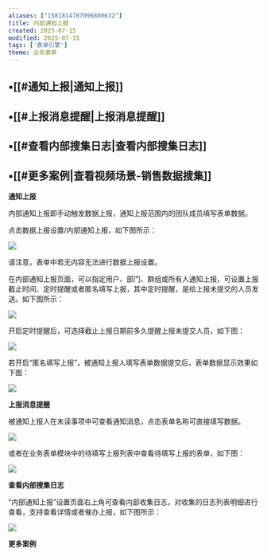 ```yaml
---
aliases: ["1581814787096800632"]
title: 内部通知上报
created: 2025-07-15
modified: 2025-07-15
tags: ['表单引擎']
theme: 业务表单
---
```


## •[[#通知上报|通知上报]]

## •[[#上报消息提醒|上报消息提醒]]

## •[[#查看内部搜集日志|查看内部搜集日志]]

## •[[#更多案例|查看视频场景-销售数据搜集]]

**通知上报**

内部通知上报即手动触发数据上报，通知上报范围内的团队成员填写表单数据。

点击数据上报设置/内部通知上报，如下图所示：

![](https://myhelpdoc.oss-cn-heyuan.aliyuncs.com/mdimages/3dbda26c021dced7e0ebf0ff3f75364e.jpg)

请注意，表单中若无内容无法进行数据上报设置。

在内部通知上报页面，可以指定用户、部门、群组或所有人通知上报，可设置上报截止时间、定时提醒或者匿名填写上报，其中定时提醒，是给上报未提交的人员发送。如下图所示：

![](https://myhelpdoc.oss-cn-heyuan.aliyuncs.com/mdimages/e0a5d97e7bbae56ce5eba16416d2b115.jpg)

开启定时提醒后，可选择截止上报日期前多久提醒上报未提交人员，如下图：

![](https://myhelpdoc.oss-cn-heyuan.aliyuncs.com/mdimages/5a4ba03ad4b234b5298da48ead7b5ad3.jpg)

若开启“匿名填写上报”，被通知上报人填写表单数据提交后，表单数据显示效果如下图：

![](https://myhelpdoc.oss-cn-heyuan.aliyuncs.com/mdimages/e0525d9c3d6feeffd3dad2739c4cc1e9.jpg)

**上报消息提醒**

被通知上报人在未读事项中可查看通知消息，点击表单名称可直接填写数据。

![](https://myhelpdoc.oss-cn-heyuan.aliyuncs.com/mdimages/ece04f80dd0544d94d1c3cc671c1ec38.jpg)

或者在业务表单模块中的待填写上报列表中查看待填写上报的表单，如下图：

![](https://myhelpdoc.oss-cn-heyuan.aliyuncs.com/mdimages/f9c03f5f95eac0b6c8de17d7537a2a92.jpg)

**查看内部搜集日志**

“内部通知上报”设置页面右上角可查看内部收集日志，对收集的日志列表明细进行查看，支持查看详情或者催办上报，如下图所示：

![](https://myhelpdoc.oss-cn-heyuan.aliyuncs.com/mdimages/9c1a944242c44dce151fd4fe37fde800.jpg)

**更多案例**

